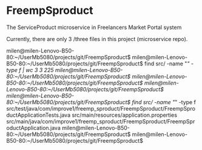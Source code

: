 # FreempSproduct
The ServiceProduct microservice in Freelancers Market Portal system


Currently, there are only 3 /three files in this project (microservice repo).


milen@milen-Lenovo-B50-80:~/UserMb5080/projects/git/FreempSproduct$ 
milen@milen-Lenovo-B50-80:~/UserMb5080/projects/git/FreempSproduct$ find src/ -name "*" -type f | wc
      3       3     225
milen@milen-Lenovo-B50-80:~/UserMb5080/projects/git/FreempSproduct$ 
milen@milen-Lenovo-B50-80:~/UserMb5080/projects/git/FreempSproduct$ 
milen@milen-Lenovo-B50-80:~/UserMb5080/projects/git/FreempSproduct$ 
milen@milen-Lenovo-B50-80:~/UserMb5080/projects/git/FreempSproduct$ find src/ -name "*" -type f
src/test/java/com/improve1/freemp_sproduct/FreempSproduct/FreempSproductApplicationTests.java
src/main/resources/application.properties
src/main/java/com/improve1/freemp_sproduct/FreempSproduct/FreempSproductApplication.java
milen@milen-Lenovo-B50-80:~/UserMb5080/projects/git/FreempSproduct$ 
milen@milen-Lenovo-B50-80:~/UserMb5080/projects/git/FreempSproduct$ 

